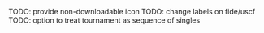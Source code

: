 
TODO: provide non-downloadable icon
TODO: change labels on fide/uscf
TODO: option to treat tournament as sequence of singles
